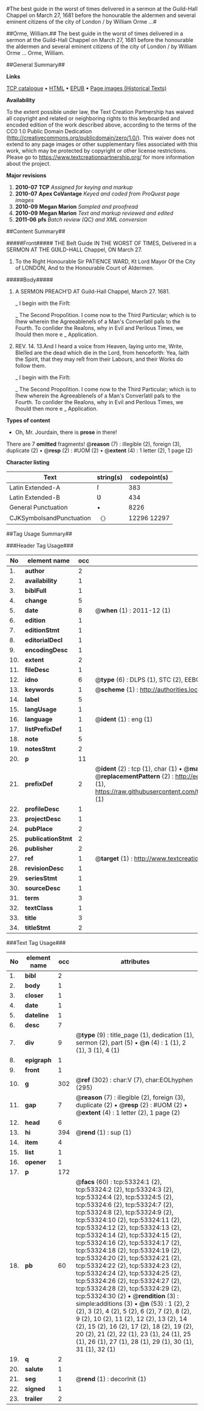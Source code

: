 #The best guide in the worst of times delivered in a sermon at the Guild-Hall Chappel on March 27, 1681 before the honourable the aldermen and several eminent citizens of the city of London / by William Orme ...#

##Orme, William.##
The best guide in the worst of times delivered in a sermon at the Guild-Hall Chappel on March 27, 1681 before the honourable the aldermen and several eminent citizens of the city of London / by William Orme ...
Orme, William.

##General Summary##

**Links**

[TCP catalogue](http://www.ota.ox.ac.uk/tcp/)  • 
[HTML](http://tei.it.ox.ac.uk/tcp/Texts-HTML/free/A53/A53432.html)  • 
[EPUB](http://tei.it.ox.ac.uk/tcp/Texts-EPUB/free/A53/A53432.epub) • 
[Page images (Historical Texts)](https://historicaltexts.jisc.ac.uk/eebo-12063448e)

**Availability**

To the extent possible under law, the Text Creation Partnership has waived all copyright and related or neighboring rights to this keyboarded and encoded edition of the work described above, according to the terms of the CC0 1.0 Public Domain Dedication (http://creativecommons.org/publicdomain/zero/1.0/). This waiver does not extend to any page images or other supplementary files associated with this work, which may be protected by copyright or other license restrictions. Please go to https://www.textcreationpartnership.org/ for more information about the project.

**Major revisions**

1. __2010-07__ __TCP__ *Assigned for keying and markup*
1. __2010-07__ __Apex CoVantage__ *Keyed and coded from ProQuest page images*
1. __2010-09__ __Megan Marion__ *Sampled and proofread*
1. __2010-09__ __Megan Marion__ *Text and markup reviewed and edited*
1. __2011-06__ __pfs__ *Batch review (QC) and XML conversion*

##Content Summary##

#####Front#####
THE Beſt Guide IN THE WORST OF TIMES, Delivered in a SERMON AT THE GƲILD-HALL Chappel, ON March 27. 
1. To the Right Honourable Sir PATIENCE WARD, Kt Lord Mayor Of the City of LONDON, And to the Honourable Court of Aldermen.

#####Body#####

1. A SERMON PREACH'D AT Guild-Hall Chappel, March 27. 1681.

    _ I begin with the Firſt:

    _ The Second Propoſition.
I come now to the Third Particular; which is to ſhew wherein the Agreeableneſs of a Man's ConverſatiI paſs to the Fourth. To conſider the Reaſons, why in Evil and Perilous Times, we ſhould then more e
    _ Application.

1. REV. 14. 13.And I heard a voice from Heaven, ſaying unto me, Write, Bleſſed are the dead which die in the Lord, from henceforth: Yea, ſaith the Spirit, that they may reſt from their Labours, and their Works do follow them.

    _ I begin with the Firſt:

    _ The Second Propoſition.
I come now to the Third Particular; which is to ſhew wherein the Agreeableneſs of a Man's ConverſatiI paſs to the Fourth. To conſider the Reaſons, why in Evil and Perilous Times, we ſhould then more e
    _ Application.

**Types of content**

  * Oh, Mr. Jourdain, there is **prose** in there!

There are 7 **omitted** fragments! 
 @__reason__ (7) : illegible (2), foreign (3), duplicate (2)  •  @__resp__ (2) : #UOM (2)  •  @__extent__ (4) : 1 letter (2), 1 page (2)

**Character listing**


|Text|string(s)|codepoint(s)|
|---|---|---|
|Latin Extended-A|ſ|383|
|Latin Extended-B|Ʋ|434|
|General Punctuation|•|8226|
|CJKSymbolsandPunctuation|〈〉|12296 12297|

##Tag Usage Summary##

###Header Tag Usage###

|No|element name|occ|attributes|
|---|---|---|---|
|1.|__author__|2||
|2.|__availability__|1||
|3.|__biblFull__|1||
|4.|__change__|5||
|5.|__date__|8| @__when__ (1) : 2011-12 (1)|
|6.|__edition__|1||
|7.|__editionStmt__|1||
|8.|__editorialDecl__|1||
|9.|__encodingDesc__|1||
|10.|__extent__|2||
|11.|__fileDesc__|1||
|12.|__idno__|6| @__type__ (6) : DLPS (1), STC (2), EEBO-CITATION (1), OCLC (1), VID (1)|
|13.|__keywords__|1| @__scheme__ (1) : http://authorities.loc.gov/ (1)|
|14.|__label__|5||
|15.|__langUsage__|1||
|16.|__language__|1| @__ident__ (1) : eng (1)|
|17.|__listPrefixDef__|1||
|18.|__note__|5||
|19.|__notesStmt__|2||
|20.|__p__|11||
|21.|__prefixDef__|2| @__ident__ (2) : tcp (1), char (1)  •  @__matchPattern__ (2) : ([0-9\-]+):([0-9IVX]+) (1), (.+) (1)  •  @__replacementPattern__ (2) : http://eebo.chadwyck.com/downloadtiff?vid=$1&page=$2 (1), https://raw.githubusercontent.com/textcreationpartnership/Texts/master/tcpchars.xml#$1 (1)|
|22.|__profileDesc__|1||
|23.|__projectDesc__|1||
|24.|__pubPlace__|2||
|25.|__publicationStmt__|2||
|26.|__publisher__|2||
|27.|__ref__|1| @__target__ (1) : http://www.textcreationpartnership.org/docs/. (1)|
|28.|__revisionDesc__|1||
|29.|__seriesStmt__|1||
|30.|__sourceDesc__|1||
|31.|__term__|3||
|32.|__textClass__|1||
|33.|__title__|3||
|34.|__titleStmt__|2||


###Text Tag Usage###

|No|element name|occ|attributes|
|---|---|---|---|
|1.|__bibl__|2||
|2.|__body__|1||
|3.|__closer__|1||
|4.|__date__|1||
|5.|__dateline__|1||
|6.|__desc__|7||
|7.|__div__|9| @__type__ (9) : title_page (1), dedication (1), sermon (2), part (5)  •  @__n__ (4) : 1 (1), 2 (1), 3 (1), 4 (1)|
|8.|__epigraph__|1||
|9.|__front__|1||
|10.|__g__|302| @__ref__ (302) : char:V (7), char:EOLhyphen (295)|
|11.|__gap__|7| @__reason__ (7) : illegible (2), foreign (3), duplicate (2)  •  @__resp__ (2) : #UOM (2)  •  @__extent__ (4) : 1 letter (2), 1 page (2)|
|12.|__head__|6||
|13.|__hi__|394| @__rend__ (1) : sup (1)|
|14.|__item__|4||
|15.|__list__|1||
|16.|__opener__|1||
|17.|__p__|172||
|18.|__pb__|60| @__facs__ (60) : tcp:53324:1 (2), tcp:53324:2 (2), tcp:53324:3 (2), tcp:53324:4 (2), tcp:53324:5 (2), tcp:53324:6 (2), tcp:53324:7 (2), tcp:53324:8 (2), tcp:53324:9 (2), tcp:53324:10 (2), tcp:53324:11 (2), tcp:53324:12 (2), tcp:53324:13 (2), tcp:53324:14 (2), tcp:53324:15 (2), tcp:53324:16 (2), tcp:53324:17 (2), tcp:53324:18 (2), tcp:53324:19 (2), tcp:53324:20 (2), tcp:53324:21 (2), tcp:53324:22 (2), tcp:53324:23 (2), tcp:53324:24 (2), tcp:53324:25 (2), tcp:53324:26 (2), tcp:53324:27 (2), tcp:53324:28 (2), tcp:53324:29 (2), tcp:53324:30 (2)  •  @__rendition__ (3) : simple:additions (3)  •  @__n__ (53) : 1 (2), 2 (2), 3 (2), 4 (2), 5 (2), 6 (2), 7 (2), 8 (2), 9 (2), 10 (2), 11 (2), 12 (2), 13 (2), 14 (2), 15 (2), 16 (2), 17 (2), 18 (2), 19 (2), 20 (2), 21 (2), 22 (1), 23 (1), 24 (1), 25 (1), 26 (1), 27 (1), 28 (1), 29 (1), 30 (1), 31 (1), 32 (1)|
|19.|__q__|2||
|20.|__salute__|1||
|21.|__seg__|1| @__rend__ (1) : decorInit (1)|
|22.|__signed__|1||
|23.|__trailer__|2||
